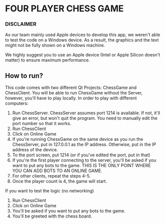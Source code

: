 # FOUR PLAYER CHESS GAME

### DISCLAIMER
As our team mainly used Apple devices to develop this app, we weren't able to test the code on a Windows device. As a result, the graphics and the text might not be fully shown on a Windows machine. 

We highly suggest you to use an Apple device (Intel or Apple Silicon doesn't matter) to ensure maximum performance. 

## How to run? 
This code comes with two different Qt Projects: ChessGame and ChessClient. You will be able to run ChessGame without the Server, however, you'll have to play locally. In order to play with different computers: 
1) Run ChessServer.  ChessServer assumes port 1214 is available. If not, it'll give an error, but won't quit the program. You need to manually edit the port number so that it works. 
2) Run ChessClient
3) Click on Online Game
4) If you're running ChessGame on the same device as you run the ChessServer, put in 127.0.0.1 as the IP address. Otherwise, put in the IP address of the device. 
5) To the port screen, put 1214 (or if you've edited the port, put in that)
6) If you're the first player connecting to the server, you'll be asked if you want to put any bots to the game. THIS IS THE ONLY POINT WHERE YOU CAN ADD BOTS TO AN ONLINE GAME.
7) For other clients, repeat the steps 4-5. 
8) Once the player count is 4, the game will start. 

If you want to test the logic (no networking) 
1) Run ChessClient
2) Click on Online Game
3) You'll be asked if you want to put any bots to the game. 
4) You'll be greeted with the chess board.
